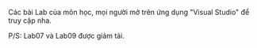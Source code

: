 Các bài Lab của môn học, mọi người mở trên ứng dụng "Visual Studio" để truy cập nha.

P/S: Lab07 và Lab09 được giảm tải.
